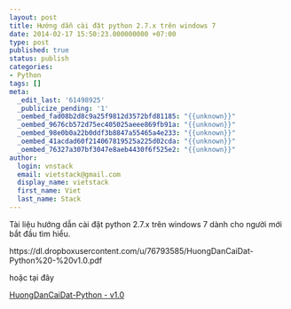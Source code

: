 ```yaml
---
layout: post
title: Hướng dẫn cài đặt python 2.7.x trên windows 7
date: 2014-02-17 15:50:23.000000000 +07:00
type: post
published: true
status: publish
categories:
- Python
tags: []
meta:
  _edit_last: '61498925'
  _publicize_pending: '1'
  _oembed_fad08b2d8c9a25f9812d3572bfd81185: "{{unknown}}"
  _oembed_9676cb572d75ec405025aeee869fb91a: "{{unknown}}"
  _oembed_98e0b0a22b0ddf3b8847a55465a4e233: "{{unknown}}"
  _oembed_41acdad60f214067819525a225d02cda: "{{unknown}}"
  _oembed_76327a307bf3047e8aeb4430f6f525e2: "{{unknown}}"
author:
  login: vnstack
  email: vietstack@gmail.com
  display_name: vietstack
  first_name: Viet
  last_name: Stack
---
```

<p>Tài liệu hướng dẫn cài đặt python 2.7.x trên windows 7 dành cho người mới bắt đầu tìm hiểu.</p>
<p>https://dl.dropboxusercontent.com/u/76793585/HuongDanCaiDat-Python%20-%20v1.0.pdf</p>
<p>hoặc tại đây</p>
<p><a href="http://vietstack.files.wordpress.com/2014/02/huongdancaidat-python-v1-0.pdf">HuongDanCaiDat-Python - v1.0</a></p>
